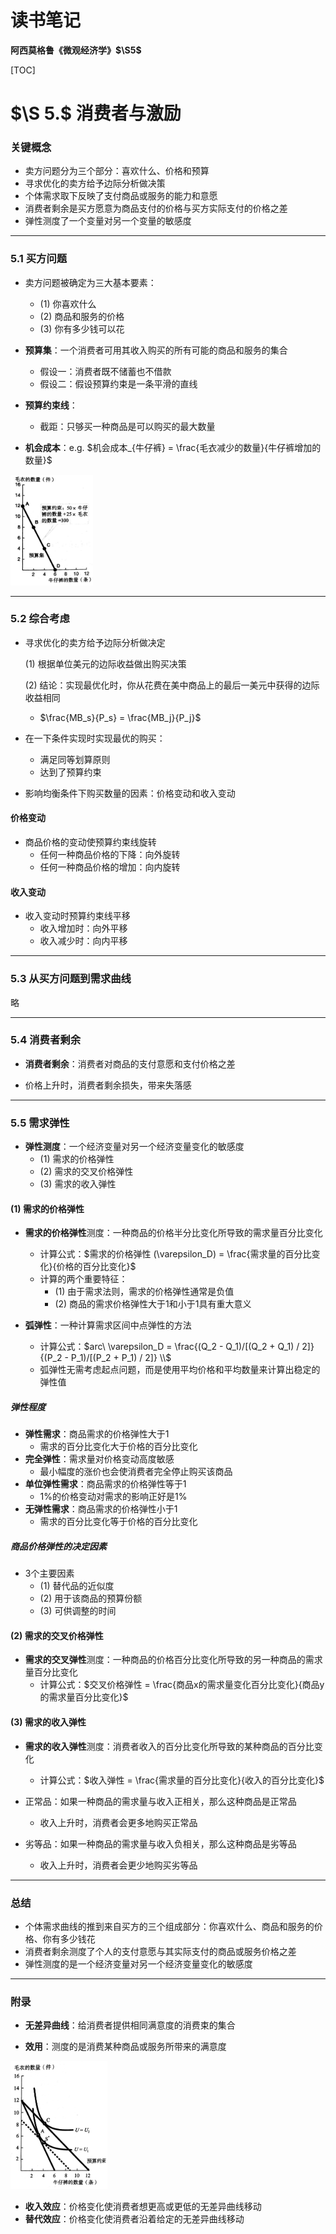 # 读书笔记

**阿西莫格鲁《微观经济学》$\S5$**

[TOC]



# $\S 5.$ 消费者与激励

### 关键概念

* 卖方问题分为三个部分：喜欢什么、价格和预算
* 寻求优化的卖方给予边际分析做决策
* 个体需求取下反映了支付商品或服务的能力和意愿
* 消费者剩余是买方愿意为商品支付的价格与买方实际支付的价格之差
* 弹性测度了一个变量对另一个变量的敏感度



-----------

### 5.1 买方问题

* 卖方问题被确定为三大基本要素：
  * (1) 你喜欢什么 
  * (2) 商品和服务的价格
  * (3) 你有多少钱可以花

* **预算集**：一个消费者可用其收入购买的所有可能的商品和服务的集合
  * 假设一：消费者既不储蓄也不借款
  * 假设二：假设预算约束是一条平滑的直线
* **预算约束线**：
  * 截距：只够买一种商品是可以购买的最大数量
* **机会成本**：e.g. $机会成本_{牛仔裤} = \frac{毛衣减少的数量}{牛仔裤增加的数量}$

<img src="./images/预算集.jpg" style="zoom:20%;" />

------

### 5.2 综合考虑

* 寻求优化的卖方给予边际分析做决定

  (1) 根据单位美元的边际收益做出购买决策

  (2) 结论：实现最优化时，你从花费在美中商品上的最后一美元中获得的边际收益相同

  * $\frac{MB_s}{P_s} = \frac{MB_j}{P_j}$

* 在一下条件实现时实现最优的购买：

  * 满足同等划算原则
  * 达到了预算约束



* 影响均衡条件下购买数量的因素：价格变动和收入变动

#### 价格变动

* 商品价格的变动使预算约束线旋转
  * 任何一种商品价格的下降：向外旋转
  * 任何一种商品价格的增加：向内旋转

#### 收入变动

* 收入变动时预算约束线平移
  * 收入增加时：向外平移
  * 收入减少时：向内平移



-----

### 5.3 从买方问题到需求曲线

略

-----

### 5.4 消费者剩余

* **消费者剩余**：消费者对商品的支付意愿和支付价格之差

* 价格上升时，消费者剩余损失，带来失落感



----

### 5.5 需求弹性

* **弹性测度**：一个经济变量对另一个经济变量变化的敏感度
  * (1) 需求的价格弹性
  * (2) 需求的交叉价格弹性
  * (3) 需求的收入弹性



#### (1) 需求的价格弹性

* **需求的价格弹性**测度：一种商品的价格半分比变化所导致的需求量百分比变化
  * 计算公式：$需求的价格弹性 (\varepsilon_D) = \frac{需求量的百分比变化}{价格的百分比变化}$
  * 计算的两个重要特征：
    * (1) 由于需求法则，需求的价格弹性通常是负值
    * (2) 商品的需求价格弹性大于1和小于1具有重大意义



* **弧弹性**：一种计算需求区间中点弹性的方法

  * 计算公式：$arc\ \varepsilon_D = \frac{(Q_2 - Q_1)/[(Q_2 + Q_1) / 2]}{(P_2 - P_1)/[(P_2 + P_1) / 2]} \\$
  * 弧弹性无需考虑起点问题，而是使用平均价格和平均数量来计算出稳定的弹性值

  

##### 弹性程度

* **弹性需求**：商品需求的价格弹性大于1
  * 需求的百分比变化大于价格的百分比变化 
* **完全弹性**：需求量对价格变动高度敏感
  * 最小幅度的涨价也会使消费者完全停止购买该商品
* **单位弹性需求**：商品需求的价格弹性等于1
  * 1%的价格变动对需求的影响正好是1%
* **无弹性需求**：商品需求的价格弹性小于1
  * 需求的百分比变化等于价格的百分比变化



##### 商品价格弹性的决定因素

* 3个主要因素
  * (1) 替代品的近似度
  * (2) 用于该商品的预算份额
  * (3) 可供调整的时间



#### (2) 需求的交叉价格弹性

* **需求的交叉弹性**测度：一种商品的价格百分比变化所导致的另一种商品的需求量百分比变化
  * 计算公式：$交叉价格弹性 = \frac{商品x的需求量变化百分比变化}{商品y的需求量百分比变化}$



#### (3) 需求的收入弹性

* **需求的收入弹性**测度：消费者收入的百分比变化所导致的某种商品的百分比变化
  * 计算公式：$收入弹性 = \frac{需求量的百分比变化}{收入的百分比变化}$



* 正常品：如果一种商品的需求量与收入正相关，那么这种商品是正常品
  * 收入上升时，消费者会更多地购买正常品
* 劣等品：如果一种商品的需求量与收入负相关，那么这种商品是劣等品
  * 收入上升时，消费者会更少地购买劣等品



---------

### 总结

* 个体需求曲线的推到来自买方的三个组成部分：你喜欢什么、商品和服务的价格、你有多少钱花
* 消费者剩余测度了个人的支付意愿与其实际支付的商品或服务价格之差
* 弹性测度的是一个经济变量对另一个经济变量变化的敏感度

------

### 附录

* **无差异曲线**：给消费者提供相同满意度的消费束的集合

* **效用**：测度的是消费某种商品或服务所带来的满意度

<img src="./images/收入效应和替代效应.jpg" style="zoom:20%;" />

* **收入效应**：价格变化使消费者想更高或更低的无差异曲线移动
* **替代效应**：价格变化使消费者沿着给定的无差异曲线移动
